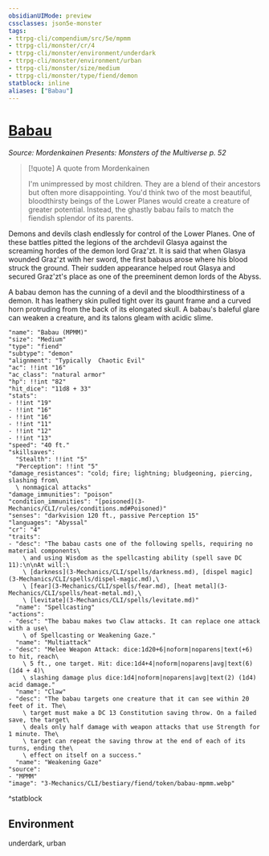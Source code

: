 ```yaml
---
obsidianUIMode: preview
cssclasses: json5e-monster
tags:
- ttrpg-cli/compendium/src/5e/mpmm
- ttrpg-cli/monster/cr/4
- ttrpg-cli/monster/environment/underdark
- ttrpg-cli/monster/environment/urban
- ttrpg-cli/monster/size/medium
- ttrpg-cli/monster/type/fiend/demon
statblock: inline
aliases: ["Babau"]
---
```

# [Babau](3-Mechanics\CLI\bestiary\fiend/babau-mpmm.md)
*Source: Mordenkainen Presents: Monsters of the Multiverse p. 52*  

> [!quote] A quote from Mordenkainen  
> 
> I'm unimpressed by most children. They are a blend of their ancestors but often more disappointing. You'd think two of the most beautiful, bloodthirsty beings of the Lower Planes would create a creature of greater potential. Instead, the ghastly babau fails to match the fiendish splendor of its parents.

Demons and devils clash endlessly for control of the Lower Planes. One of these battles pitted the legions of the archdevil Glasya against the screaming hordes of the demon lord Graz'zt. It is said that when Glasya wounded Graz'zt with her sword, the first babaus arose where his blood struck the ground. Their sudden appearance helped rout Glasya and secured Graz'zt's place as one of the preeminent demon lords of the Abyss.

A babau demon has the cunning of a devil and the bloodthirstiness of a demon. It has leathery skin pulled tight over its gaunt frame and a curved horn protruding from the back of its elongated skull. A babau's baleful glare can weaken a creature, and its talons gleam with acidic slime.

```statblock
"name": "Babau (MPMM)"
"size": "Medium"
"type": "fiend"
"subtype": "demon"
"alignment": "Typically  Chaotic Evil"
"ac": !!int "16"
"ac_class": "natural armor"
"hp": !!int "82"
"hit_dice": "11d8 + 33"
"stats":
- !!int "19"
- !!int "16"
- !!int "16"
- !!int "11"
- !!int "12"
- !!int "13"
"speed": "40 ft."
"skillsaves":
  "Stealth": !!int "5"
  "Perception": !!int "5"
"damage_resistances": "cold; fire; lightning; bludgeoning, piercing, slashing from\
  \ nonmagical attacks"
"damage_immunities": "poison"
"condition_immunities": "[poisoned](3-Mechanics/CLI/rules/conditions.md#Poisoned)"
"senses": "darkvision 120 ft., passive Perception 15"
"languages": "Abyssal"
"cr": "4"
"traits":
- "desc": "The babau casts one of the following spells, requiring no material components\
    \ and using Wisdom as the spellcasting ability (spell save DC 11):\n\nAt will:\
    \ [darkness](3-Mechanics/CLI/spells/darkness.md), [dispel magic](3-Mechanics/CLI/spells/dispel-magic.md),\
    \ [fear](3-Mechanics/CLI/spells/fear.md), [heat metal](3-Mechanics/CLI/spells/heat-metal.md),\
    \ [levitate](3-Mechanics/CLI/spells/levitate.md)"
  "name": "Spellcasting"
"actions":
- "desc": "The babau makes two Claw attacks. It can replace one attack with a use\
    \ of Spellcasting or Weakening Gaze."
  "name": "Multiattack"
- "desc": "Melee Weapon Attack: dice:1d20+6|noform|noparens|text(+6) to hit, reach\
    \ 5 ft., one target. Hit: dice:1d4+4|noform|noparens|avg|text(6) (1d4 + 4)\
    \ slashing damage plus dice:1d4|noform|noparens|avg|text(2) (1d4) acid damage."
  "name": "Claw"
- "desc": "The babau targets one creature that it can see within 20 feet of it. The\
    \ target must make a DC 13 Constitution saving throw. On a failed save, the target\
    \ deals only half damage with weapon attacks that use Strength for 1 minute. The\
    \ target can repeat the saving throw at the end of each of its turns, ending the\
    \ effect on itself on a success."
  "name": "Weakening Gaze"
"source":
- "MPMM"
"image": "3-Mechanics/CLI/bestiary/fiend/token/babau-mpmm.webp"
```
^statblock

## Environment

underdark, urban